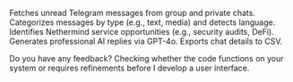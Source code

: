 Fetches unread Telegram messages from group and private chats.
Categorizes messages by type (e.g., text, media) and detects language.
Identifies Nethermind service opportunities (e.g., security audits, DeFi).
Generates professional AI replies via GPT-4o.
Exports chat details to CSV.

Do you have any feedback? Checking whether the code functions on your system or requires refinements before I develop a user interface.

